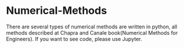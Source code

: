 # Numerical-Methods
There are several types of numerical methods are written in python, all methods described at Chapra and Canale book(Numerical Methods for Engineers).
If you want to see code, please use Jupyter.
